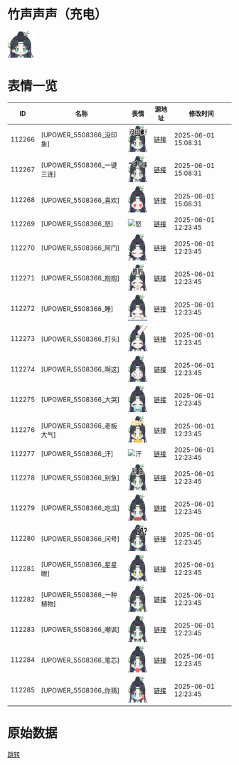 # 竹声声声（充电）

<img src="./cover.png" height="60" alt="cover" />

# 表情一览

|ID|名称|表情|源地址|修改时间|
|----|----|----|----|----|
|112266|[UPOWER_5508366_没印象]|<img src="./pic/112266_%5BUPOWER_5508366_没印象%5D.png" height="60" alt="没印象"/>|[链接](https://i0.hdslb.com/bfs/garb/60ef2f48b732f3d75f6ebcd8ce3642eed9133cec.png)|2025-06-01 15:08:31|
|112267|[UPOWER_5508366_一键三连]|<img src="./pic/112267_%5BUPOWER_5508366_一键三连%5D.png" height="60" alt="一键三连"/>|[链接](https://i0.hdslb.com/bfs/garb/462009d9e75575c25036217a47154f3bfe1a9546.png)|2025-06-01 15:08:31|
|112268|[UPOWER_5508366_喜欢]|<img src="./pic/112268_%5BUPOWER_5508366_喜欢%5D.png" height="60" alt="喜欢"/>|[链接](https://i0.hdslb.com/bfs/garb/cadc571146ab5b546a8face1b5eb24bbe4c3d32b.png)|2025-06-01 15:08:31|
|112269|[UPOWER_5508366_怒]|<img src="./pic/112269_%5BUPOWER_5508366_怒%5D.png" height="60" alt="怒"/>|[链接](https://i0.hdslb.com/bfs/garb/bdd76158ba8f9e5f96adf927f4bd6f98a4d86ff7.png)|2025-06-01 12:23:45|
|112270|[UPOWER_5508366_阿门]|<img src="./pic/112270_%5BUPOWER_5508366_阿门%5D.png" height="60" alt="阿门"/>|[链接](https://i0.hdslb.com/bfs/garb/e99a9b612def3fe92b62b31424ae25ea5df05c95.png)|2025-06-01 12:23:45|
|112271|[UPOWER_5508366_抱抱]|<img src="./pic/112271_%5BUPOWER_5508366_抱抱%5D.png" height="60" alt="抱抱"/>|[链接](https://i0.hdslb.com/bfs/garb/62ad777913735a71cf089c547aae519699e06be5.png)|2025-06-01 12:23:45|
|112272|[UPOWER_5508366_睡]|<img src="./pic/112272_%5BUPOWER_5508366_睡%5D.png" height="60" alt="睡"/>|[链接](https://i0.hdslb.com/bfs/garb/e8bc54a046db29ecd1ddd3d5ef71a53056fb2af8.png)|2025-06-01 12:23:45|
|112273|[UPOWER_5508366_打头]|<img src="./pic/112273_%5BUPOWER_5508366_打头%5D.png" height="60" alt="打头"/>|[链接](https://i0.hdslb.com/bfs/garb/87b9121b1ae557f1f9808b2a8004cb9b06c6a207.png)|2025-06-01 12:23:45|
|112274|[UPOWER_5508366_啊这]|<img src="./pic/112274_%5BUPOWER_5508366_啊这%5D.png" height="60" alt="啊这"/>|[链接](https://i0.hdslb.com/bfs/garb/5a9a0fbf107f9b0e66e6f03aae91819d654d6638.png)|2025-06-01 12:23:45|
|112275|[UPOWER_5508366_大哭]|<img src="./pic/112275_%5BUPOWER_5508366_大哭%5D.png" height="60" alt="大哭"/>|[链接](https://i0.hdslb.com/bfs/garb/fbca8d578b478db9b953902dcf6f7c115d7c1d33.png)|2025-06-01 12:23:45|
|112276|[UPOWER_5508366_老板大气]|<img src="./pic/112276_%5BUPOWER_5508366_老板大气%5D.png" height="60" alt="老板大气"/>|[链接](https://i0.hdslb.com/bfs/garb/b536c85430698759f8c8b6e9cfe89c75c0f9dc3c.png)|2025-06-01 12:23:45|
|112277|[UPOWER_5508366_汗]|<img src="./pic/112277_%5BUPOWER_5508366_汗%5D.png" height="60" alt="汗"/>|[链接](https://i0.hdslb.com/bfs/garb/8c764a21d3de7003a9a35388dbf7ae856bf83a4e.png)|2025-06-01 12:23:45|
|112278|[UPOWER_5508366_别急]|<img src="./pic/112278_%5BUPOWER_5508366_别急%5D.png" height="60" alt="别急"/>|[链接](https://i0.hdslb.com/bfs/garb/7fafcf31c6f04fcc93b8b4d98afe5cf2156bc9bd.png)|2025-06-01 12:23:45|
|112279|[UPOWER_5508366_吃瓜]|<img src="./pic/112279_%5BUPOWER_5508366_吃瓜%5D.png" height="60" alt="吃瓜"/>|[链接](https://i0.hdslb.com/bfs/garb/58071160bd6c035211e28c2338d23eec678b96bc.png)|2025-06-01 12:23:45|
|112280|[UPOWER_5508366_问号]|<img src="./pic/112280_%5BUPOWER_5508366_问号%5D.png" height="60" alt="问号"/>|[链接](https://i0.hdslb.com/bfs/garb/8886661bd30ce58cc539d0b0b9163b3a4b91ec4b.png)|2025-06-01 12:23:45|
|112281|[UPOWER_5508366_星星眼]|<img src="./pic/112281_%5BUPOWER_5508366_星星眼%5D.png" height="60" alt="星星眼"/>|[链接](https://i0.hdslb.com/bfs/garb/236bc3fc302af44d2aa41ebdcdadb653360a5c89.png)|2025-06-01 12:23:45|
|112282|[UPOWER_5508366_一种植物]|<img src="./pic/112282_%5BUPOWER_5508366_一种植物%5D.png" height="60" alt="一种植物"/>|[链接](https://i0.hdslb.com/bfs/garb/192ba7513e11dba32e4d893eac4c0386ff003be9.png)|2025-06-01 12:23:45|
|112283|[UPOWER_5508366_嘲讽]|<img src="./pic/112283_%5BUPOWER_5508366_嘲讽%5D.png" height="60" alt="嘲讽"/>|[链接](https://i0.hdslb.com/bfs/garb/59c7c7e5cb6334e9f86e3a9b557031c7bb2e64de.png)|2025-06-01 12:23:45|
|112284|[UPOWER_5508366_笔芯]|<img src="./pic/112284_%5BUPOWER_5508366_笔芯%5D.png" height="60" alt="笔芯"/>|[链接](https://i0.hdslb.com/bfs/garb/8b4c1fb2307aec600d4eda3b7afce812dae2e020.png)|2025-06-01 12:23:45|
|112285|[UPOWER_5508366_你猜]|<img src="./pic/112285_%5BUPOWER_5508366_你猜%5D.png" height="60" alt="你猜"/>|[链接](https://i0.hdslb.com/bfs/garb/ab6cb41c32aef799f55f9f1f8cd44ff52231295a.png)|2025-06-01 12:23:45|

# 原始数据

[跳转](./raw.json)

